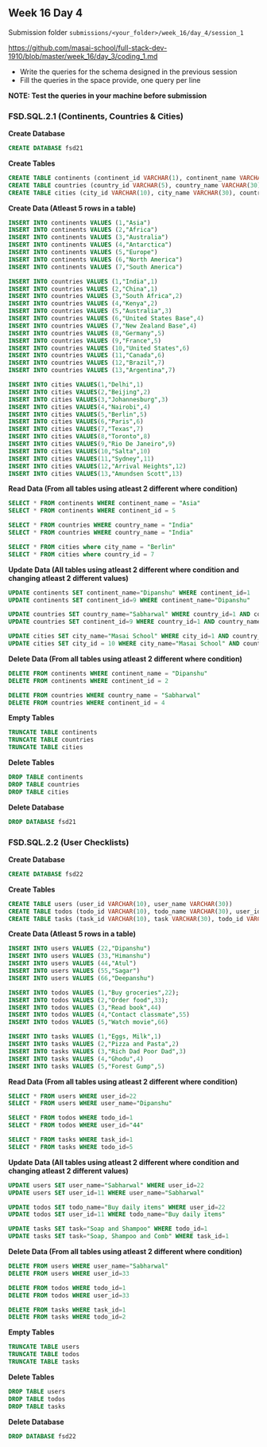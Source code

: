 ## Week 16 Day 4

Submission folder `submissions/<your_folder>/week_16/day_4/session_1`

https://github.com/masai-school/full-stack-dev-1910/blob/master/week_16/day_3/coding_1.md

- Write the queries for the schema designed in the previous session
- Fill the queries in the space provide, one query per line

**NOTE: Test the queries in your machine before submission**

### FSD.SQL.2.1 (Continents, Countries & Cities)

**Create Database**

```sql
CREATE DATABASE fsd21
```

**Create Tables**

```sql
CREATE TABLE continents (continent_id VARCHAR(1), continent_name VARCHAR(15))
CREATE TABLE countries (country_id VARCHAR(5), country_name VARCHAR(30), continent_id(1))
CREATE TABLE cities (city_id VARCHAR(10), city_name VARCHAR(30), country_id VARCHAR(5))
```

**Create Data (Atleast 5 rows in a table)**

```sql
INSERT INTO continents VALUES (1,"Asia")
INSERT INTO continents VALUES (2,"Africa")
INSERT INTO continents VALUES (3,"Australia")
INSERT INTO continents VALUES (4,"Antarctica")
INSERT INTO continents VALUES (5,"Europe")
INSERT INTO continents VALUES (6,"North America")
INSERT INTO continents VALUES (7,"South America")

INSERT INTO countries VALUES (1,"India",1)
INSERT INTO countries VALUES (2,"China",1)
INSERT INTO countries VALUES (3,"South Africa",2)
INSERT INTO countries VALUES (4,"Kenya",2)
INSERT INTO countries VALUES (5,"Australia",3)
INSERT INTO countries VALUES (6,"United States Base",4)
INSERT INTO countries VALUES (7,"New Zealand Base",4)
INSERT INTO countries VALUES (8,"Germany",5)
INSERT INTO countries VALUES (9,"France",5)
INSERT INTO countries VALUES (10,"United States",6)
INSERT INTO countries VALUES (11,"Canada",6)
INSERT INTO countries VALUES (12,"Brazil",7)
INSERT INTO countries VALUES (13,"Argentina",7)

INSERT INTO cities VALUES(1,"Delhi",1)
INSERT INTO cities VALUES(2,"Beijing",2)
INSERT INTO cities VALUES(3,"Johannesburg",3)
INSERT INTO cities VALUES(4,"Nairobi",4)
INSERT INTO cities VALUES(5,"Berlin",5)
INSERT INTO cities VALUES(6,"Paris",6)
INSERT INTO cities VALUES(7,"Texas",7)
INSERT INTO cities VALUES(8,"Toronto",8)
INSERT INTO cities VALUES(9,"Rio De Janeiro",9)
INSERT INTO cities VALUES(10,"Salta",10)
INSERT INTO cities VALUES(11,"Sydney",11)
INSERT INTO cities VALUES(12,"Arrival Heights",12)
INSERT INTO cities VALUES(13,"Amundsen Scott",13)
```

**Read Data (From all tables using atleast 2 different where condition)**

```sql
SELECT * FROM continents WHERE continent_name = "Asia"
SELECT * FROM continents WHERE continent_id = 5

SELECT * FROM countries WHERE country_name = "India"
SELECT * FROM countries WHERE country_name = "India"

SELECT * FROM cities where city_name = "Berlin"
SELECT * FROM cities where country_id = 7
```

**Update Data (All tables using atleast 2 different where condition and changing atleast 2 different values)**

```sql
UPDATE continents SET continent_name="Dipanshu" WHERE continent_id=1
UPDATE continents SET continent_id=9 WHERE continent_name="Dipanshu"

UPDATE countries SET country_name="Sabharwal" WHERE country_id=1 AND continent_id=1
UPDATE countries SET continent_id=9 WHERE country_id=1 AND country_name="Sabharwal";

UPDATE cities SET city_name="Masai School" WHERE city_id=1 AND country_id=1
UPDATE cities SET city_id = 10 WHERE city_name="Masai School" AND country_id=1
```

**Delete Data (From all tables using atleast 2 different where condition)**

```sql
DELETE FROM continents WHERE continent_name = "Dipanshu"
DELETE FROM continents WHERE continent_id = 2

DELETE FROM countries WHERE country_name = "Sabharwal"
DELETE FROM countries WHERE continent_id = 4
```

**Empty Tables**

```sql
TRUNCATE TABLE continents
TRUNCATE TABLE countries
TRUNCATE TABLE cities
```

**Delete Tables**

```sql
DROP TABLE continents
DROP TABLE countries
DROP TABLE cities
```

**Delete Database**

```sql
DROP DATABASE fsd21
```

### FSD.SQL.2.2 (User Checklists)

**Create Database**

```sql
CREATE DATABASE fsd22
```

**Create Tables**

```sql
CREATE TABLE users (user_id VARCHAR(10), user_name VARCHAR(30))
CREATE TABLE todos (todo_id VARCHAR(10), todo_name VARCHAR(30), user_id VARCHAR(10))
CREATE TABLE tasks (task_id VARCHAR(10), task VARCHAR(30), todo_id VARCHAR(10))
```

**Create Data (Atleast 5 rows in a table)**

```sql
INSERT INTO users VALUES (22,"Dipanshu")
INSERT INTO users VALUES (33,"Himanshu")
INSERT INTO users VALUES (44,"Atul")
INSERT INTO users VALUES (55,"Sagar")
INSERT INTO users VALUES (66,"Deepanshu")

INSERT INTO todos VALUES (1,"Buy groceries",22);
INSERT INTO todos VALUES (2,"Order food",33);
INSERT INTO todos VALUES (3,"Read book",44)
INSERT INTO todos VALUES (4,"Contact classmate",55)
INSERT INTO todos VALUES (5,"Watch movie",66)

INSERT INTO tasks VALUES (1,"Eggs, Milk",1)
INSERT INTO tasks VALUES (2,"Pizza and Pasta",2)
INSERT INTO tasks VALUES (3,"Rich Dad Poor Dad",3)
INSERT INTO tasks VALUES (4,"Ghodu",4)
INSERT INTO tasks VALUES (5,"Forest Gump",5)
```

**Read Data (From all tables using atleast 2 different where condition)**

```sql
SELECT * FROM users WHERE user_id=22
SELECT * FROM users WHERE user_name="Dipanshu"

SELECT * FROM todos WHERE todo_id=1
SELECT * FROM todos WHERE user_id="44"

SELECT * FROM tasks WHERE task_id=1
SELECT * FROM tasks WHERE todo_id=5
```

**Update Data (All tables using atleast 2 different where condition and changing atleast 2 different values)**

```sql
UPDATE users SET user_name="Sabharwal" WHERE user_id=22
UPDATE users SET user_id=11 WHERE user_name="Sabharwal"

UPDATE todos SET todo_name="Buy daily items" WHERE user_id=22
UPDATE todos SET user_id=11 WHERE todo_name="Buy daily items"

UPDATE tasks SET task="Soap and Shampoo" WHERE todo_id=1
UPDATE tasks SET task="Soap, Shampoo and Comb" WHERE task_id=1
```

**Delete Data (From all tables using atleast 2 different where condition)**

```sql
DELETE FROM users WHERE user_name="Sabharwal"
DELETE FROM users WHERE user_id=33

DELETE FROM todos WHERE todo_id=1
DELETE FROM todos WHERE user_id=33

DELETE FROM tasks WHERE task_id=1
DELETE FROM tasks WHERE todo_id=2
```

**Empty Tables**

```sql
TRUNCATE TABLE users
TRUNCATE TABLE todos
TRUNCATE TABLE tasks
```

**Delete Tables**

```sql
DROP TABLE users
DROP TABLE todos
DROP TABLE tasks
```

**Delete Database**

```sql
DROP DATABASE fsd22
```
